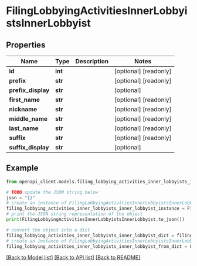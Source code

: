 # FilingLobbyingActivitiesInnerLobbyistsInnerLobbyist


## Properties

Name | Type | Description | Notes
------------ | ------------- | ------------- | -------------
**id** | **int** |  | [optional] [readonly] 
**prefix** | **str** |  | [optional] [readonly] 
**prefix_display** | **str** |  | [optional] 
**first_name** | **str** |  | [optional] [readonly] 
**nickname** | **str** |  | [optional] [readonly] 
**middle_name** | **str** |  | [optional] [readonly] 
**last_name** | **str** |  | [optional] [readonly] 
**suffix** | **str** |  | [optional] [readonly] 
**suffix_display** | **str** |  | [optional] 

## Example

```python
from openapi_client.models.filing_lobbying_activities_inner_lobbyists_inner_lobbyist import FilingLobbyingActivitiesInnerLobbyistsInnerLobbyist

# TODO update the JSON string below
json = "{}"
# create an instance of FilingLobbyingActivitiesInnerLobbyistsInnerLobbyist from a JSON string
filing_lobbying_activities_inner_lobbyists_inner_lobbyist_instance = FilingLobbyingActivitiesInnerLobbyistsInnerLobbyist.from_json(json)
# print the JSON string representation of the object
print(FilingLobbyingActivitiesInnerLobbyistsInnerLobbyist.to_json())

# convert the object into a dict
filing_lobbying_activities_inner_lobbyists_inner_lobbyist_dict = filing_lobbying_activities_inner_lobbyists_inner_lobbyist_instance.to_dict()
# create an instance of FilingLobbyingActivitiesInnerLobbyistsInnerLobbyist from a dict
filing_lobbying_activities_inner_lobbyists_inner_lobbyist_from_dict = FilingLobbyingActivitiesInnerLobbyistsInnerLobbyist.from_dict(filing_lobbying_activities_inner_lobbyists_inner_lobbyist_dict)
```
[[Back to Model list]](../README.md#documentation-for-models) [[Back to API list]](../README.md#documentation-for-api-endpoints) [[Back to README]](../README.md)


